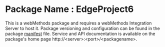 # Package Name : EdgeProject6
This is a webMethods package and requires a webMethods Integration Server to host it. Package versioning and configuration can be found in the package [manifest](./EdgeProject6/manifest.v3) file. Service and API documentation is available on the package's home page http://&lt;server&gt;:&lt;port&gt;/&lt;packagename>.